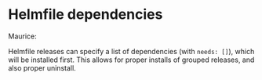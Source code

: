 # Helmfile dependencies

Maurice:

Helmfile releases can specify a list of dependencies (with `needs: []`), which will be installed first. This allows for proper installs of grouped releases, and also proper uninstall.
